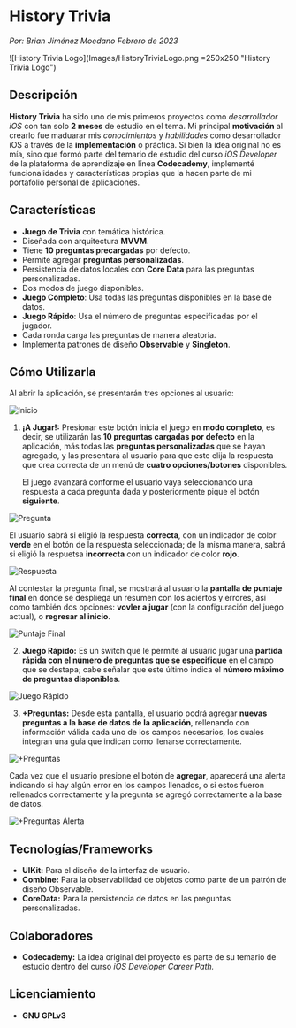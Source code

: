 # History Trivia
*Por: Brian Jiménez Moedano*
*Febrero de 2023*

![History Trivia Logo](Images/HistoryTriviaLogo.png =250x250 "History Trivia Logo")

## Descripción

**History Trivia** ha sido uno de mis primeros proyectos como *desarrollador iOS* con tan solo **2 meses** de estudio en el tema. Mi principal **motivación** al crearlo fue maduarar mis *conocimientos* y *habilidades* como desarrollador iOS a través de la **implementación** o práctica. Si bien la idea original no es mía, sino que formó parte del temario de estudio del curso *iOS Developer* de la plataforma de aprendizaje en línea **Codecademy**, implementé funcionalidades y características propias que la hacen parte de mi portafolio personal de aplicaciones.


## Características

- **Juego de Trivia** con temática histórica.
- Diseñada con arquitectura **MVVM**.
- Tiene **10 preguntas precargadas** por defecto.
- Permite agregar **preguntas personalizadas**.
- Persistencia de datos locales con **Core Data** para las preguntas personalizadas.
- Dos modos de juego disponibles.
- **Juego Completo**: Usa todas las preguntas disponibles en la base de datos.
- **Juego Rápido**: Usa el número de preguntas especificadas por el jugador.
- Cada ronda carga las preguntas de manera aleatoria.
- Implementa patrones de diseño **Observable** y **Singleton**.

## Cómo Utilizarla

Al abrir la aplicación, se presentarán tres opciones al usuario:

![Inicio](Images/Home.png "Inicio")

1. **¡A Jugar!:** Presionar este botón inicia el juego en **modo completo**, es decir, se utilizarán las **10 preguntas cargadas por defecto** en la aplicación, más todas las **preguntas personalizadas** que se hayan agregado, y las presentará al usuario para que este elija la respuesta que crea correcta de un menú de **cuatro opciones/botones** disponibles.

    El juego avanzará conforme el usuario vaya seleccionando una respuesta a cada pregunta dada y posteriormente pique el botón **siguiente**.

![Pregunta](Images/Question.png "Pregunta")
    
El usuario sabrá si eligió la respuesta **correcta**, con un indicador de color **verde** en el botón de la respuesta seleccionada; de la misma manera, sabrá si eligió la respuetsa **incorrecta** con un indicador de color **rojo**.

![Respuesta](Images/AnsweredQuestion.png "Respuesta")
    
Al contestar la pregunta final, se mostrará al usuario la **pantalla de puntaje final** en donde se despliega un resumen con los aciertos y errores, así como también dos opciones: **vovler a jugar** (con la configuración del juego actual), o **regresar al inicio**.

![Puntaje Final](Images/Score.png "Puntaje Final")

2. **Juego Rápido:** Es un switch que le permite al usuario jugar una **partida rápida con el número de preguntas que se especifique** en el campo que se destapa; cabe señalar que este último indica el **número máximo de preguntas disponibles**.

![Juego Rápido](Images/QuickGame.png "Juego Rápido")

3. **+Preguntas:** Desde esta pantalla, el usuario podrá agregar **nuevas preguntas a la base de datos de la aplicación**, rellenando con información válida cada uno de los campos necesarios, los cuales integran una guía que indican como llenarse correctamente.

![+Preguntas](Images/+Questions.png "+Preguntas")

Cada vez que el usuario presione el botón de **agregar**, aparecerá una alerta indicando si hay algún error en los campos llenados, o si estos fueron rellenados correctamente y la pregunta se agregó correctamente a la base de datos.

![+Preguntas Alerta](Images/+QuestionsAlert.png "+Preguntas Alerta")

## Tecnologías/Frameworks

- **UIKit:** Para el diseño de la interfaz de usuario.
- **Combine:** Para la observabilidad de objetos como parte de un patrón de diseño Observable.
- **CoreData:** Para la persistencia de datos en las preguntas personalizadas.


## Colaboradores

 - **Codecademy:** La idea original del proyecto es parte de su temario de estudio dentro del curso *iOS Developer Career Path.*

## Licenciamiento

- **GNU GPLv3**
